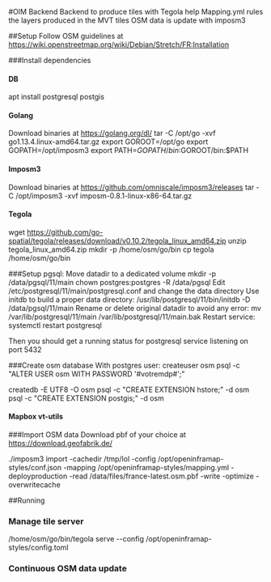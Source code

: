 #OIM Backend
Backend to produce tiles with Tegola help
Mapping.yml rules the layers produced in the MVT tiles
OSM data is update with imposm3

##Setup
Follow OSM guidelines at https://wiki.openstreetmap.org/wiki/Debian/Stretch/FR:Installation

###Install dependencies
#### DB
apt install postgresql postgis

#### Golang
Download binaries at https://golang.org/dl/
tar -C /opt/go -xvf go1.13.4.linux-amd64.tar.gz
export GOROOT=/opt/go
export GOPATH=/opt/imposm3
export PATH=$GOPATH/bin:$GOROOT/bin:$PATH

#### Imposm3
Download binaries at https://github.com/omniscale/imposm3/releases
tar -C /opt/imposm3 -xvf imposm-0.8.1-linux-x86-64.tar.gz

#### Tegola
wget https://github.com/go-spatial/tegola/releases/download/v0.10.2/tegola_linux_amd64.zip
unzip tegola_linux_amd64.zip
mkdir -p /home/osm/go/bin
cp tegola /home/osm/go/bin

###Setup pgsql: Move datadir to a dedicated volume
mkdir -p /data/pgsql/11/main
chown postgres:postgres -R /data/pgsql
Edit /etc/postgresql/11/main/postgresql.conf and change the data directory
Use initdb to build a proper data directory: /usr/lib/postgresql/11/bin/initdb -D /data/pgsql/11/main
Rename or delete original datadir to avoid any error: mv /var/lib/postgresql/11/main /var/lib/postgresql/11/main.bak
Restart service: systemctl restart postgresql

Then you should get a running status for postgresql service listening on port 5432

###Create osm database
With postgres user:
createuser osm
psql -c "ALTER USER osm WITH PASSWORD '#votremdp#';"

createdb -E UTF8 -O osm
psql -c "CREATE EXTENSION hstore;" -d osm
psql -c "CREATE EXTENSION postgis;" -d osm

#### Mapbox vt-utils


###Import OSM data
Download pbf of your choice at https://download.geofabrik.de/

./imposm3 import -cachedir /tmp/lol -config /opt/openinframap-styles/conf.json -mapping /opt/openinframap-styles/mapping.yml -deployproduction  -read /data/files/france-latest.osm.pbf -write -optimize -overwritecache

##Running

### Manage tile server
/home/osm/go/bin/tegola serve --config /opt/openinframap-styles/config.toml

### Continuous OSM data update

